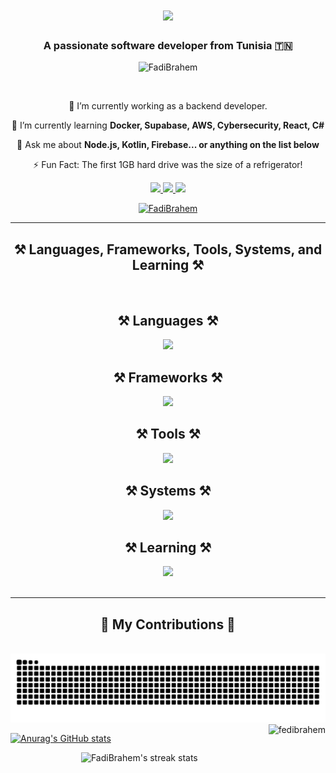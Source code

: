 <h1 align="center">
    <img src="https://readme-typing-svg.herokuapp.com/?font=Righteous&size=35&center=true&vCenter=true&width=500&height=70&duration=4000&lines=Hi+There!+👋;+I'm+Fedi+Brahem!;" />
</h1>

<h3 align="center">A passionate software developer from Tunisia 🇹🇳</h3>
<p align="center"> 
  <img src="https://komarev.com/ghpvc/?username=FadiBrahem&label=Profile%20views&color=0e75b6&style=for-the-badge&abbreviated=true" alt="FadiBrahem" /> 
</p>
<br/>

<div align="center">
 
 🔭 I’m currently working as a backend developer.
 
 🌱 I’m currently learning **Docker, Supabase, AWS, Cybersecurity, React, C#**

 💬 Ask me about **Node.js, Kotlin, Firebase... or anything on the list below**

 ⚡ Fun Fact: The first 1GB hard drive was the size of a refrigerator!

</div>
 
<div align="center"> 
  <a href="mailto:brahemfadi@hotmail.com">
    <img src="https://img.shields.io/badge/Gmail-333333?style=for-the-badge&logo=gmail&logoColor=red" />
  </a>
  <a href="https://www.linkedin.com/in/fedibrahem/" target="_blank">
    <img src="https://img.shields.io/badge/LinkedIn-0077B5?style=for-the-badge&logo=linkedin&logoColor=white" />
  </a>
  <a href="https://fadibrahem.github.io/" target="_blank">
     <img src="https://img.shields.io/badge/Portfolio-FF5722?style=for-the-badge&logo=todoist&logoColor=white" />
  </a>
</div>

<p align="center"> 
  <a href="https://github.com/ryo-ma/github-profile-trophy">
    <img src="https://github-profile-trophy.vercel.app/?username=FadiBrahem&theme=onedark" alt="FadiBrahem" />
  </a> 
</p>

<hr/>

<h2 align="center">⚒️ Languages, Frameworks, Tools, Systems, and Learning ⚒️</h2>
<br/>

<div align="center">

  <h2 align="center">⚒️ Languages ⚒️</h2>   
  <img src="https://skillicons.dev/icons?i=dart,c,java,js,php,cpp,cs,py,html,css,kotlin" /><br>

  <h2 align="center">⚒️ Frameworks ⚒️</h2>  
  <img src="https://skillicons.dev/icons?i=angular,express,nestjs,spring,flutter,bootstrap,qt,react,dotnet,electron,symfony,vue" /><br>

  <h2 align="center">⚒️ Tools ⚒️</h2>  
  <img src="https://skillicons.dev/icons?i=vscode,gitlab,github,androidstudio,git,nodejs,firebase,mongodb,mysql,discord,docker,eclipse,arduino,linkedin,gmail,npm,obsidian,postgres,powershell,sqlite,twitter,unity,wordpress,yarn,visualstudio" /><br>

  <h2 align="center">⚒️ Systems ⚒️</h2> 
  <img src="https://skillicons.dev/icons?i=arch,linux,windows" /><br>

  <h2 align="center">⚒️ Learning ⚒️</h2>  
  <img src="https://skillicons.dev/icons?i=typescript,sass,threejs,supabase,nextjs,ocaml,tailwind,go" /><br>

</div>

<br/>
<hr/>

<div align="center">
  <h2>🐍 My Contributions 🐍</h2>
  <br>
  <img src="https://github.com/FadiBrahem/FadiBrahem/blob/output/github-contribution-grid-snake.svg" alt="Snake animation"/>
  <br/>
</div>

<img align="right" height="180em" alt="fedibrahem" src="https://media.giphy.com/media/l44Qqz6gO6JiVV3pu/giphy.gif">

[![Anurag's GitHub stats](https://github-readme-stats.vercel.app/api?username=FadiBrahem&show_icons=true&theme=dracula)](https://github.com/anuraghazra/github-readme-stats)

<p align="center">
  <img src="https://github-readme-streak-stats.herokuapp.com/?user=FadiBrahem&theme=dark" alt="FadiBrahem's streak stats" />
</p>
